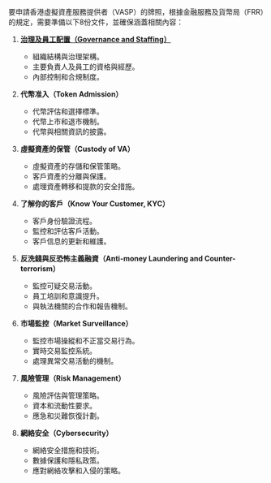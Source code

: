要申請香港虛擬資產服務提供者（VASP）的牌照，根據金融服務及貨幣局（FRR）的規定，需要準備以下8份文件，並確保涵蓋相關內容：

1. **[治理及員工配置（Governance and Staffing）](https://github.com/CAFECA-IO/KnowledgeManagement/blob/master/%E7%94%B3%E8%AB%8B%E9%A6%99%E6%B8%AF%E8%99%9B%E6%93%AC%E8%B3%87%E7%94%A2%E6%9C%8D%E5%8B%99%E6%8F%90%E4%BE%9B%E8%80%85%EF%BC%88VASP%EF%BC%89%E7%9A%84%E7%89%8C%E7%85%A7%E7%9B%B8%E9%97%9C%E6%96%87%E4%BB%B6/%E6%B2%BB%E7%90%86%E5%8F%8A%E5%93%A1%E5%B7%A5%E9%85%8D%E7%BD%AE%EF%BC%88Governance%20and%20Staffing%EF%BC%89.md)**
   - 組織結構與治理架構。
   - 主要負責人及員工的資格與經歷。
   - 內部控制和合規制度。

2. **代幣准入（Token Admission）**
   - 代幣評估和選擇標準。
   - 代幣上市和退市機制。
   - 代幣與相關資訊的披露。

3. **虛擬資產的保管（Custody of VA）**
   - 虛擬資產的存儲和保管策略。
   - 客戶資產的分離與保護。
   - 處理資產轉移和提款的安全措施。

4. **了解你的客戶（Know Your Customer, KYC）**
   - 客戶身份驗證流程。
   - 監控和評估客戶活動。
   - 客戶信息的更新和維護。

5. **反洗錢與反恐怖主義融資（Anti-money Laundering and Counter-terrorism）**
   - 監控可疑交易活動。
   - 員工培訓和意識提升。
   - 與執法機關的合作和報告機制。

6. **市場監控（Market Surveillance）**
   - 監控市場操縱和不正當交易行為。
   - 實時交易監控系統。
   - 處理異常交易活動的機制。

7. **風險管理（Risk Management）**
   - 風險評估與管理策略。
   - 資本和流動性要求。
   - 應急和災難恢復計劃。

8. **網絡安全（Cybersecurity）**
   - 網絡安全措施和技術。
   - 數據保護和隱私政策。
   - 應對網絡攻擊和入侵的策略。

